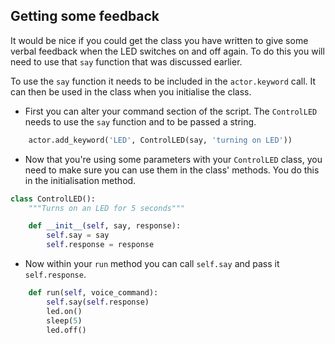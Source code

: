 ## Getting some feedback

It would be nice if you could get the class you have written to give some verbal feedback when the LED switches on and off again. To do this you will need to use that `say` function that was discussed earlier.

To use the `say` function it needs to be included in the `actor.keyword` call. It can then be used in the class when you initialise the class.

- First you can alter your command section of the script. The `ControlLED` needs to use the `say` function and to be passed a string.

``` python
    actor.add_keyword('LED', ControlLED(say, 'turning on LED'))
```

- Now that you're using some parameters with your `ControlLED` class, you need to make sure you can use them in the class' methods. You do this in the initialisation method.

```python
class ControlLED():
    """Turns on an LED for 5 seconds"""

    def __init__(self, say, response):
        self.say = say
        self.response = response
```

- Now within your `run` method you can call `self.say` and pass it `self.response`.

``` python
    def run(self, voice_command):
        self.say(self.response)
        led.on()
        sleep(5)
        led.off()
```

